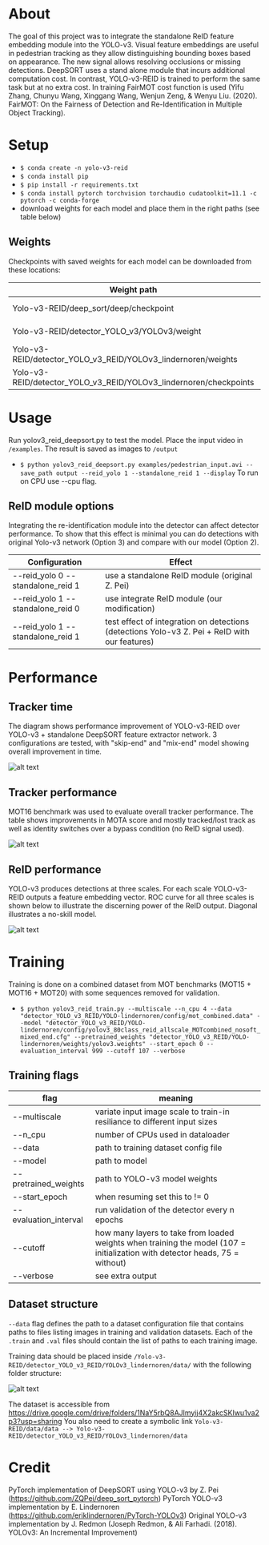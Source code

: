 # About #
The goal of this project was to integrate the standalone ReID feature embedding module into the YOLO-v3. Visual feature embeddings are useful in pedestrian tracking as they allow distinguishing bounding boxes based on appearance. The new signal allows resolving occlusions or missing detections. DeepSORT uses a stand alone module that incurs additional computation cost. In contrast, YOLO-v3-REID is trained to perform the same task but at no extra cost. In training FairMOT cost function is used (Yifu Zhang, Chunyu Wang, Xinggang Wang, Wenjun Zeng, & Wenyu Liu. (2020). FairMOT: On the Fairness of Detection and Re-Identification in Multiple Object Tracking).

# Setup # 
* `$ conda create -n yolo-v3-reid`
* `$ conda install pip`
* `$ pip install -r requirements.txt`
* `$ conda install pytorch torchvision torchaudio cudatoolkit=11.1 -c pytorch -c conda-forge`
* download weights for each model and place them in the right paths (see table below)

## Weights ##
Checkpoints with saved weights for each model can be downloaded from these locations:

Weight path | Weights location in Google Drive
------------|-----------------------------------
Yolo-v3-REID/deep_sort/deep/checkpoint | https://drive.google.com/drive/folders/1_bMasSdj3zOKTV3BHjYISN3ttGaoHoMJ?usp=sharing
Yolo-v3-REID/detector_YOLO_v3/YOLOv3/weight |  https://drive.google.com/drive/folders/1Cb-R0T3oC_tWHsJJVcjr2cidxpU81mPD?usp=sharing
Yolo-v3-REID/detector_YOLO_v3_REID/YOLOv3_lindernoren/weights| https://drive.google.com/drive/folders/106mytOEM-vyznVovO_8kLF_nsHHC2PML?usp=sharing
Yolo-v3-REID/detector_YOLO_v3_REID/YOLOv3_lindernoren/checkpoints | https://drive.google.com/drive/folders/1tfzjNZ_zv5VW3i2Pj7KyeoJRMGzs4Dy0?usp=sharing

# Usage #
Run yolov3_reid_deepsort.py to test the model. Place the input video in `/examples`. The result is saved as images to `/output`
* `$ python yolov3_reid_deepsort.py examples/pedestrian_input.avi --save_path output --reid_yolo 1 --standalone_reid 1 --display`
To run on CPU use --cpu flag.

## ReID module options ##
Integrating the re-identification module into the detector can affect detector performance. To show that this effect is minimal you can do detections with original Yolo-v3 network (Option 3) and compare with our model (Option 2).

 Configuration                     | Effect
-----------------------------------|-----------------------------
 --reid_yolo 0 --standalone_reid 1 | use a standalone ReID module (original Z. Pei)
 --reid_yolo 1 --standalone_reid 0 | use integrate ReID module (our modification)
 --reid_yolo 1 --standalone_reid 1 | test effect of integration on detections (detections Yolo-v3 Z. Pei + ReID with our features)

# Performance #
## Tracker time ##
The diagram shows performance improvement of YOLO-v3-REID over YOLO-v3 + standalone DeepSORT feature extractor network. 3 configurations are tested, with "skip-end" and "mix-end" model showing overall improvement in time.

![alt text](https://github.com/limmor1/yolo-v3-reid/blob/master/readme_images/tracker_time.png "Tracker time comparison")

## Tracker performance ##
MOT16 benchmark was used to evaluate overall tracker performance. The table shows improvements in MOTA score and mostly tracked/lost track as well as identity switches over a bypass condition (no ReID signal used).

![alt text](https://github.com/limmor1/yolo-v3-reid/blob/master/readme_images/MOT16_skipend_performance.png "Tracker MOT16 result")

## ReID performance ##
YOLO-v3 produces detections at three scales. For each scale YOLO-v3-REID outputs a feature embedding vector. ROC curve for all three scales is shown below to illustrate the discerning power of the ReID output. Diagonal illustrates a no-skill model.

![alt text](https://github.com/limmor1/yolo-v3-reid/blob/master/readme_images/reid_performance_skipend.png "ReID module discerning power")

# Training #
Training is done on a combined dataset from MOT benchmarks (MOT15 + MOT16 + MOT20) with some sequences removed for validation.
* `$ python yolov3_reid_train.py --multiscale --n_cpu 4 --data "detector_YOLO_v3_REID/YOLO-lindernoren/config/mot_combined.data" --model "detector_YOLO_v3_REID/YOLO-lindernoren/config/yolov3_80class_reid_allscale_MOTcombined_nosoft_mixed_end.cfg" --pretrained_weights "detector_YOLO_v3_REID/YOLO-lindernoren/weights/yolov3.weights" --start_epoch 0 --evaluation_interval 999 --cutoff 107 --verbose`

## Training flags ##
flag | meaning
-----|--------
--multiscale | variate input image scale to train-in resiliance to different input sizes
--n_cpu <INT> | number of CPUs used in dataloader
--data <PATH> | path to training dataset config file
--model <PATH> | path to model
--pretrained_weights <PATH> | path to YOLO-v3 model weights
--start_epoch <INT> | when resuming set this to != 0
--evaluation_interval <INT> | run validation of the detector every n epochs
--cutoff <INT>  | how many layers to take from loaded weights when training the model (107 = initialization with detector heads, 75 = without)
--verbose  | see extra output

## Dataset structure ##
`--data` flag defines the path to a dataset configuration file that contains paths to files listing images in training and validation datasets. Each of the `.train` and `.val` files should contain the list of paths to each training image.
 
Training data should be placed inside `/Yolo-v3-REID/detector_YOLO_v3_REID/YOLOv3_lindernoren/data/` with the following folder structure:
 
![alt text](https://github.com/limmor1/yolo-v3-reid/blob/master/readme_images/folder_structure.png "Dataset folder structure")
 
The dataset is accessible from https://drive.google.com/drive/folders/1NaY5rbQ8AJlmyij4X2akcSKIwu1va2p3?usp=sharing
You also need to create a symbolic link `Yolo-v3-REID/data/data --> Yolo-v3-REID/detector_YOLO_v3_REID/YOLOv3_lindernoren/data`

# Credit #
PyTorch implementation of DeepSORT using YOLO-v3 by Z. Pei (https://github.com/ZQPei/deep_sort_pytorch)
PyTorch YOLO-v3 implementation by E. Lindernoren (https://github.com/eriklindernoren/PyTorch-YOLOv3)
Original YOLO-v3 implementation by J. Redmon (Joseph Redmon, & Ali Farhadi. (2018). YOLOv3: An Incremental Improvement)
